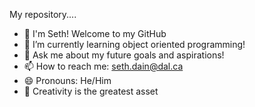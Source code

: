 My repository....

- 👋 I'm Seth! Welcome to my GitHub
- 🌱 I’m currently learning object oriented programming!
- 💬 Ask me about my future goals and aspirations!
- 📫 How to reach me: seth.dain@dal.ca
- 😄 Pronouns: He/Him
- 🤯 Creativity is the greatest asset
